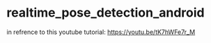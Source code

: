 # realtime_pose_detection_android

in refrence to this youtube tutorial: https://youtu.be/tK7hWFe7r_M
